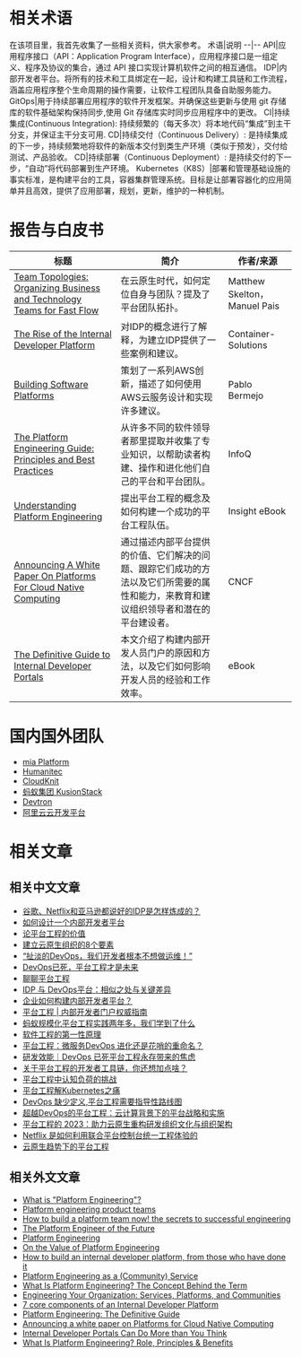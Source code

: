 
# 相关术语
在该项目里，我首先收集了一些相关资料，供大家参考。
术语|说明
--|--
API|应用程序接口（API：Application Program Interface），应用程序接口是一组定义、程序及协议的集合，通过 API 接口实现计算机软件之间的相互通信。
IDP|内部开发者平台。将所有的技术和工具绑定在一起，设计和构建工具链和工作流程，涵盖应用程序整个生命周期的操作需要，让软件工程团队具备自助服务能力。
GitOps|用于持续部署应用程序的软件开发框架。并确保这些更新与使用 git 存储库的软件基础架构保持同步,使用 Git 存储库实时同步应用程序中的更改。
CI|持续集成(Continuous Integration): 持续频繁的（每天多次）将本地代码“集成”到主干分支，并保证主干分支可用.
CD|持续交付（Continuous Delivery）: 是持续集成的下一步，持续频繁地将软件的新版本交付到类生产环境（类似于预发），交付给测试、产品验收。
CD|持续部署（Continuous Deployment）: 是持续交付的下一步，“自动”将代码部署到生产环境。
Kubernetes（K8S）|部署和管理基础设施的事实标准，是构建平台的工具，容器集群管理系统。目标是让部署容器化的应用简单并且高效，提供了应用部署，规划，更新，维护的一种机制。
# 报告与白皮书

标题|简介|作者/来源
--|--|--
[Team Topologies: Organizing Business and Technology Teams for Fast Flow](https://teamtopologies.com/book)|在云原生时代，如何定位自身与团队？提及了平台团队拓扑。|Matthew Skelton， Manuel Pais
[The Rise of the Internal Developer Platform](https://info.container-solutions.com/the-rise-of-the-internal-developer-platform)|对IDP的概念进行了解释，为建立IDP提供了一些案例和建议。|Container-Solutions
[Building Software Platforms](https://leanpub.com/software-platforms)|策划了一系列AWS创新，描述了如何使用AWS云服务设计和实现许多建议。|Pablo Bermejo
[The Platform Engineering Guide: Principles and Best Practices](https://www.infoq.com/minibooks/platform-engineering-guide/)|从许多不同的软件领导者那里提取并收集了专业知识，以帮助读者构建、操作和进化他们自己的平台和平台团队。|InfoQ
[Understanding Platform Engineering](https://solutions.insight.com/Resources/eBooks/ebooks/Understanding-Platform-Engineering)|提出平台工程的概念及如何构建一个成功的平台工程队伍。|Insight eBook
[Announcing A White Paper On Platforms For Cloud Native Computing](https://aster.cloud/2023/04/20/announcing-a-white-paper-on-platforms-for-cloud-native-computing/)|通过描述内部平台提供的价值、它们解决的问题、跟踪它们成功的方法以及它们所需要的属性和能力，来教育和建议组织领导者和潜在的平台建设者。|CNCF
[The Definitive Guide to Internal Developer Portals](https://www.getport.io/blog/guide-to-internal-developer-portals)|本文介绍了构建内部开发人员门户的原因和方法，以及它们如何影响开发人员的经验和工作效率。|eBook

# 国内国外团队
- [mia Platform](https://blog.mia-platform.eu/en)
- [Humanitec](https://humanitec.com/blog)
- [CloudKnit](https://www.cloudknit.io/blog)
- [蚂蚁集团 KusionStack](https://gitee.com/kusionstack)
- [Devtron](https://devtron.ai/blog/)
- [阿里云云开发平台](https://workbench.aliyun.com/)
# 相关文章
## 相关中文文章
- [谷歌、Netflix和亚马逊都说好的IDP是怎样炼成的？](https://new.qq.com/rain/a/20210508A017YT00)
- [如何设计一个内部开发者平台](https://blog.csdn.net/community_717/article/details/128281237)
- [论平台工程的价值](https://www.infoq.cn/article/IKV0beLrg2fsFlm61wmg)
- [建立云原生组织的8个要素](https://www.modb.pro/db/394258)
- [“扯淡的DevOps，我们开发者根本不想做运维！”](https://www.163.com/dy/article/HFKER3AL0511D3QS.html)
- [DevOps已死，平台工程才是未来](https://www.infoq.cn/article/7porVp7qVF03BVc2tDd6)
- [聊聊平台工程](https://mp.weixin.qq.com/s/7imERbIC2PFBuksVW-CZ7g)
- [IDP 与 DevOps平台：相似之处与关键差异](https://www.bilibili.com/read/cv23728574?from=search&spm_id_from=333.337.0.0)
- [企业如何构建内部开发者平台？](https://www.bilibili.com/read/cv22390943?from=search&spm_id_from=333.337.0.0)
- [平台工程 | 内部开发者门户权威指南](https://www.bilibili.com/read/cv23345374?from=search&spm_id_from=333.337.0.0)
- [蚂蚁规模化平台工程实践两年多，我们学到了什么](https://www.sohu.com/a/594309889_355140)
- [软件工程的第一性原理](https://www.smartide.cn/zh/blog/2022-1022-software-engineering/)
- [平台工程：微服务DevOps 进化还是花哨的重命名？](https://mp.weixin.qq.com/s/DOHfKJaKC3pC9bQDTKDHUw)
- [研发效能｜DevOps 已死平台工程永存带来的焦虑](https://baijiahao.baidu.com/s?id=1748301770586019606&wfr=spider&for=pc)
- [关于平台工程的开发者工具链，你还想加点啥？](https://mp.weixin.qq.com/s/dba1GNZmM7FjfmaOgemlMg)
- [平台工程中认知负荷的挑战](https://www.sohu.com/a/624647320_355140)
- [平台工程解Kubernetes之痛](https://mp.weixin.qq.com/s/W1hYKA8ZqkK0YWNd3a7w3g)
- [DevOps 缺少定义,平台工程需要指导性路线图](https://new.qq.com/rain/a/20230118A03HMM00)
- [超越DevOps的平台工程：云计算背景下的平台战略和实施](https://insights.thoughtworks.cn/beyond-devops/)
- [平台工程的 2023：助力云原生重构研发组织文化与组织架构](https://zhuanlan.zhihu.com/p/617542339)
- [Netflix 是如何利用联合平台控制台统一工程体验的](https://it.sohu.com/a/656813382_355140)
- [云原生趋势下的平台工程](https://www.infoq.cn/theme/183)
## 相关外文文章
- [What is "Platform Engineering"?](https://diff.wikimedia.org/2011/08/17/what-is-platform-engineering/)
- [Platform engineering product teams](https://www.thoughtworks.com/radar/techniques/platform-engineering-product-teams)
- [How to build a platform team now! the secrets to successful engineering](https://hackernoon.com/how-to-build-a-platform-team-now-the-secrets-to-successful-engineering-8a9b6a4d2c8)
- [The Platform Engineer of the Future](https://cloudytechnologist.com/2019/04/05/the-platform-engineer-of-the-future/)
- [Platform Engineering](https://wichon.com/platform-engineering)
- [On the Value of Platform Engineering](https://ulrichkautz.com/posts/2021-03-11_value-of-platforming-engineering/)
- [How to build an internal developer platform, from those who have done it](https://www.infoworld.com/article/3611369/how-to-build-an-internal-developer-platform-from-those-who-have-done-it.html)
- [Platform Engineering as a (Community) Service](https://www.infoq.com/articles/platform-engineering-as-community-service/)
- [What Is Platform Engineering? The Concept Behind the Term](https://www.liatrio.com/blog/what-is-platform-engineering-the-concept-behind-the-term)
- [Engineering Your Organization: Services, Platforms, and Communities](https://www.infoq.com/presentations/engineering-organization-services-platforms-communities/)
- [7 core components of an Internal Developer Platform](https://blog.mia-platform.eu/en/seven-core-components-internal-developer-platform)
- [Platform Engineering: The Definitive Guide](https://loft.sh/blog/platform-engineering-the-definitive-guide/)
- [Announcing a white paper on Platforms for Cloud Native Computing](https://www.cncf.io/blog/2023/04/11/announcing-a-white-paper-on-platforms-for-cloud-native-computing/)
- [Internal Developer Portals Can Do More than You Think](https://thenewstack.io/internal-developer-portals-can-do-more-than-you-think/)
- [What Is Platform Engineering? Role, Principles & Benefits](https://spacelift.io/blog/what-is-platform-engineering)





